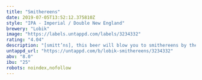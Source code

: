 ```yaml
---
title: "Smithereens"
date: 2019-07-05T13:52:12.375810Z
style: "IPA - Imperial / Double New England"
brewery: "Lobik"
image: "https://labels.untappd.com/labels/3234332"
rating: "4.04"
description: "[smitt’ns], this beer will blow you to smithereens by the sheer ammount of el dorado and equinox hops"
untappd_url: "https://untappd.com/b/lobik-smithereens/3234332"
abv: "8.0"
ibu: "25"
robots: noindex,nofollow
---
```

